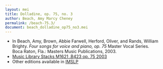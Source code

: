 ```yaml
---
layout: mei
title: Dolladine, op. 75, no. 3
author: Beach, Amy Marcy Cheney
permalink: /beach-75.3/
document: beach_dolladine_op75_no3.mei
---
```


- In Beach, Amy, Brown, Abbie Farwell, Herford, Oliver, and Rands, William Brighty. *Four songs for voice and piano, op. 75* Master Vocal Series. Boca Raton, Fla.: Masters Music Publications, 2003.
- <a href="https://tufts-primo.hosted.exlibrisgroup.com/permalink/f/bnf7qa/01TUN_ALMA21106939370003851" target="_blank">Music Library Stacks M1621 .B423 op. 75 2003  </a>
- Other editions available in <a href="https://ks.imslp.net/files/imglnks/usimg/3/33/IMSLP386411-SIBLEY1802.25974.d9fa-39087013498243candy.pdf" target="_blank">IMSLP</a>
